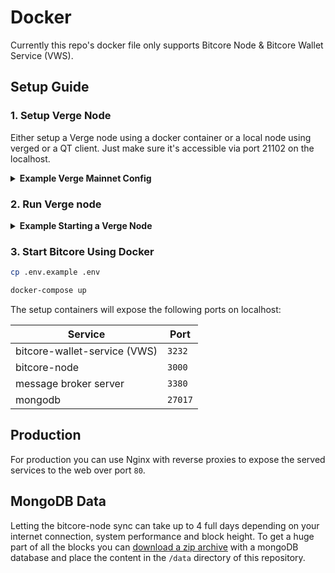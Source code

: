 # Docker
Currently this repo's docker file only supports Bitcore Node & Bitcore Wallet Service (VWS).

## Setup Guide

### 1. Setup Verge Node
Either setup a Verge node using a docker container or a local node using verged or a QT client. Just make sure it's accessible via port 21102 on the localhost.

<details>
<summary><b> Example Verge Mainnet Config </b></summary>

```sh
listen=1
server=1

rpcuser=RPCUSER
rpcpassword=RPCPASS
```

</details>

### 2. Run Verge node
<details>
<summary><b>Example Starting a Verge Node</b></summary>
  
```
# Path to your verge application and path to the config above
/Applications/Verge-Qt.app/Contents/MacOS/Verge-Qt -datadir=/Users/username/blockchains/verge-core/networks/mainnet/
```

</details>

### 3. Start Bitcore Using Docker

```sh
cp .env.example .env

docker-compose up
```

The setup containers will expose the following ports on localhost:

| Service                      | Port    |
|------------------------------|---------|
| bitcore-wallet-service (VWS) | `3232`  |
| bitcore-node                 | `3000`  |
| message broker server        | `3380`  |
| mongodb                      | `27017` |

## Production
For production you can use Nginx with reverse proxies to expose the served services to the web over port `80`.

## MongoDB Data
Letting the bitcore-node sync can take up to 4 full days depending on your internet connection, system performance and block height. To get a huge part of all the blocks you can [download a zip archive](http://staging.swenvanzanten.com/bitcore-database-latest.zip) with a mongoDB database and place the content in the `/data` directory of this repository.
